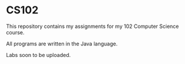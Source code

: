# CS102

This repository contains my assignments for my 102 Computer Science course.

All programs are written in the Java language.

Labs soon to be uploaded.
